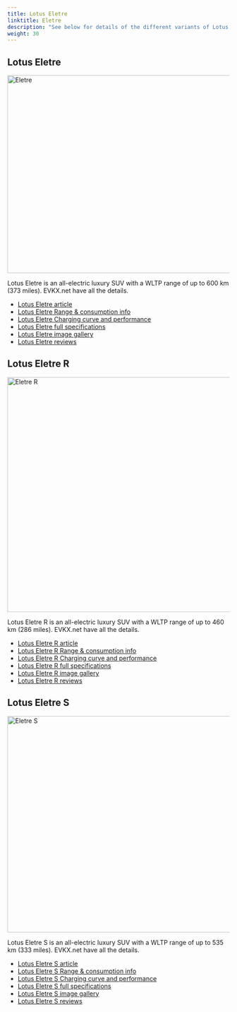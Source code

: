 ```yaml
---
title: Lotus Eletre
linktitle: Eletre
description: "See below for details of the different variants of Lotus Eletre"
weight: 30
---
```

## Lotus Eletre

<a href="/models/lotus/eletre/eletre/"><img src="https://media.evkx.net/multimedia/models/lotus/eletre/eletre/main_1_st.jpg" width="800" height="449" alt="Eletre" ></a>

Lotus Eletre is an all-electric luxury SUV with a WLTP range of up to 600 km (373 miles). EVKX.net have all the details. 

- [Lotus Eletre article](/models/lotus/eletre/eletre/)
- [Lotus Eletre Range & consumption info](/models/lotus/eletre/eletre//rangeandconsumption)
- [Lotus Eletre Charging curve and performance](/models/lotus/eletre/eletre//chargingcurve)
- [Lotus Eletre full specifications](/models/lotus/eletre/eletre//specifications)
- [Lotus Eletre image gallery](/models/lotus/eletre/eletre//gallery)
- [Lotus Eletre reviews](/models/lotus/eletre/eletre//reviews)

## Lotus Eletre R

<a href="/models/lotus/eletre/eletre_r/"><img src="https://media.evkx.net/multimedia/models/lotus/eletre/eletre_r/main_1_st.jpg" width="800" height="533" alt="Eletre R" ></a>

Lotus Eletre R is an all-electric luxury SUV with a WLTP range of up to 460 km (286 miles). EVKX.net have all the details. 

- [Lotus Eletre R article](/models/lotus/eletre/eletre_r/)
- [Lotus Eletre R Range & consumption info](/models/lotus/eletre/eletre_r//rangeandconsumption)
- [Lotus Eletre R Charging curve and performance](/models/lotus/eletre/eletre_r//chargingcurve)
- [Lotus Eletre R full specifications](/models/lotus/eletre/eletre_r//specifications)
- [Lotus Eletre R image gallery](/models/lotus/eletre/eletre_r//gallery)
- [Lotus Eletre R reviews](/models/lotus/eletre/eletre_r//reviews)

## Lotus Eletre S

<a href="/models/lotus/eletre/eletre_s/"><img src="https://media.evkx.net/multimedia/models/lotus/eletre/eletre_s/main_1_st.jpg" width="800" height="491" alt="Eletre S" ></a>

Lotus Eletre S is an all-electric luxury SUV with a WLTP range of up to 535 km (333 miles). EVKX.net have all the details. 

- [Lotus Eletre S article](/models/lotus/eletre/eletre_s/)
- [Lotus Eletre S Range & consumption info](/models/lotus/eletre/eletre_s//rangeandconsumption)
- [Lotus Eletre S Charging curve and performance](/models/lotus/eletre/eletre_s//chargingcurve)
- [Lotus Eletre S full specifications](/models/lotus/eletre/eletre_s//specifications)
- [Lotus Eletre S image gallery](/models/lotus/eletre/eletre_s//gallery)
- [Lotus Eletre S reviews](/models/lotus/eletre/eletre_s//reviews)

